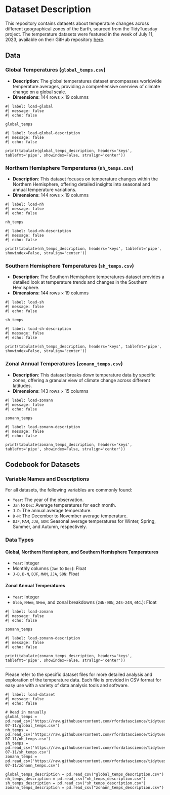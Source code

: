 

# Dataset Description

This repository contains datasets about temperature changes across different geographical zones of the Earth, sourced from the TidyTuesday project. The temperature datasets were featured in the week of July 11, 2023, available on their GitHub repository [here](https://github.com/rfordatascience/tidytuesday/tree/master/data/2023/2023-07-11).

## Data

### Global Temperatures (`global_temps.csv`)

- **Description**: The global temperatures dataset encompasses worldwide temperature averages, providing a comprehensive overview of climate change on a global scale.
- **Dimensions**: 144 rows × 19 columns


```{python}
#| label: load-global
#| message: false
#| echo: false

global_temps

```

```{python}
#| label: load-global-description
#| message: false
#| echo: false

print(tabulate(global_temps_description, headers='keys', tablefmt='pipe', showindex=False, stralign='center'))

```





### Northern Hemisphere Temperatures (`nh_temps.csv`)

- **Description**: This dataset focuses on temperature changes within the Northern Hemisphere, offering detailed insights into seasonal and annual temperature variations.
- **Dimensions**: 144 rows × 19 columns

```{python}
#| label: load-nh
#| message: false
#| echo: false

nh_temps

```

```{python}
#| label: load-nh-description
#| message: false
#| echo: false

print(tabulate(nh_temps_description, headers='keys', tablefmt='pipe', showindex=False, stralign='center'))

```


### Southern Hemisphere Temperatures (`sh_temps.csv`)

- **Description**: The Southern Hemisphere temperatures dataset provides a detailed look at temperature trends and changes in the Southern Hemisphere.
- **Dimensions**: 144 rows × 19 columns

```{python}
#| label: load-sh
#| message: false
#| echo: false

sh_temps

```

```{python}
#| label: load-sh-description
#| message: false
#| echo: false

print(tabulate(sh_temps_description, headers='keys', tablefmt='pipe', showindex=False, stralign='center'))

```


### Zonal Annual Temperatures (`zonann_temps.csv`)

- **Description**: This dataset breaks down temperature data by specific zones, offering a granular view of climate change across different latitudes.
- **Dimensions**: 143 rows × 15 columns


```{python}
#| label: load-zonann
#| message: false
#| echo: false

zonann_temps

```

```{python}
#| label: load-zonann-description
#| message: false
#| echo: false

print(tabulate(zonann_temps_description, headers='keys', tablefmt='pipe', showindex=False, stralign='center'))

```



## Codebook for Datasets

### Variable Names and Descriptions

For all datasets, the following variables are commonly found:

- `Year`: The year of the observation.
- `Jan` to `Dec`: Average temperatures for each month.
- `J-D`: The annual average temperature.
- `D-N`: The December to November average temperature.
- `DJF`, `MAM`, `JJA`, `SON`: Seasonal average temperatures for Winter, Spring, Summer, and Autumn, respectively.

### Data Types

#### Global, Northern Hemisphere, and Southern Hemisphere Temperatures

- `Year`: Integer
- Monthly columns (`Jan` to `Dec`): Float
- `J-D`, `D-N`, `DJF`, `MAM`, `JJA`, `SON`: Float








#### Zonal Annual Temperatures

- `Year`: Integer
- `Glob`, `NHem`, `SHem`, and zonal breakdowns (`24N-90N`, `24S-24N`, etc.): Float

```{python}
#| label: load-zonann
#| message: false
#| echo: false

zonann_temps

```

```{python}
#| label: load-zonann-description
#| message: false
#| echo: false

print(tabulate(zonann_temps_description, headers='keys', tablefmt='pipe', showindex=False, stralign='center'))

```



---

Please refer to the specific dataset files for more detailed analysis and exploration of the temperature data. Each file is provided in CSV format for easy use with a variety of data analysis tools and software.


```{python}
#| label: load-dataset
#| message: false
#| echo: false

# Read in manually
global_temps = pd.read_csv('https://raw.githubusercontent.com/rfordatascience/tidytuesday/master/data/2023/2023-07-11/global_temps.csv')
nh_temps = pd.read_csv('https://raw.githubusercontent.com/rfordatascience/tidytuesday/master/data/2023/2023-07-11/nh_temps.csv')
sh_temps = pd.read_csv('https://raw.githubusercontent.com/rfordatascience/tidytuesday/master/data/2023/2023-07-11/sh_temps.csv')
zonann_temps = pd.read_csv('https://raw.githubusercontent.com/rfordatascience/tidytuesday/master/data/2023/2023-07-11/zonann_temps.csv')

global_temps_description = pd.read_csv("global_temps_description.csv")
nh_temps_description = pd.read_csv("nh_temps_description.csv")
sh_temps_description = pd.read_csv("sh_temps_description.csv")
zonann_temps_description = pd.read_csv("zonann_temps_description.csv")
```



